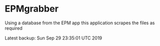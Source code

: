 # EPMgrabber
Using a database from the EPM app this application scrapes the files as required


Latest backup: Sun Sep 29 23:35:01 UTC 2019
